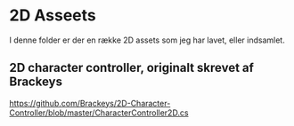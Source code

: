 # 2D Asseets
I denne folder er der en række 2D assets som jeg har lavet, eller indsamlet.

## 2D character controller, originalt skrevet af Brackeys
https://github.com/Brackeys/2D-Character-Controller/blob/master/CharacterController2D.cs
